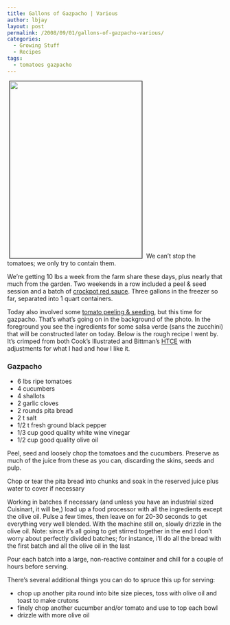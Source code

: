 ```yaml
---
title: Gallons of Gazpacho | Various
author: lbjay
layout: post
permalink: /2008/09/01/gallons-of-gazpacho-various/
categories:
  - Growing Stuff
  - Recipes
tags:
  - tomatoes gazpacho
---
```

<abbr class="unapi-id" title=""><!-- &nbsp; --></abbr> 

<img class="alignright" style="border: 1px solid black; margin-left: 5px; margin-right: 5px;" title="Gazpacho prep" src="http://gallery.reallywow.com/d/15386-2/IMG_3633.jpg" alt="" width="308" height="411" />  
We can&#8217;t stop the tomatoes; we only try to contain them.

We&#8217;re getting 10 lbs a week from the farm share these days, plus nearly that much from the garden. Two weekends in a row included a peel & seed session and a batch of [crockpot red sauce][1]. Three gallons in the freezer so far, separated into 1 quart containers.

Today also involved some [tomato peeling & seeding][2], but this time for gazpacho. That&#8217;s what&#8217;s going on in the background of the photo. In the foreground you see the ingredients for some salsa verde (sans the zucchini) that will be constructed later on today. Below is the rough recipe I went by. It&#8217;s crimped from both Cook&#8217;s Illustrated and Bittman&#8217;s [HTCE][3] with adjustments for what I had and how I like it.

<div class="hrecipe">
  <h3 class="title">
    Gazpacho
  </h3>
  
  <ul>
    <li class="ingredient">
      <span class="quantity">6 lbs</span><span class="item"> ripe tomatoes</span>
    </li>
    <li class="ingredient">
      <span class="quantity">4</span> <span class="item">cucumbers</span>
    </li>
    <li class="ingredient">
      <span class="quantity">4</span> <span class="item">shallots</span>
    </li>
    <li class="ingredient">
      <span class="quantity">2</span> <span class="item">garlic cloves</span>
    </li>
    <li class="ingredient">
      <span class="quantity">2 rounds</span> <span class="item">pita bread</span>
    </li>
    <li class="ingredient">
      <span class="quantity">2 t</span> <span class="item">salt</span>
    </li>
    <li class="ingredient">
      <span class="quantity">1/2 t</span> <span class="item">fresh ground black pepper</span>
    </li>
    <li class="ingredient">
      <span class="quantity">1/3 cup</span> <span class="item">good quality white wine vinegar</span>
    </li>
    <li class="ingredient">
      <span class="quantity">1/2 cup</span> <span class="item">good quality olive oil</span>
    </li>
  </ul>
  
  <p class="method">
    Peel, seed and loosely chop the tomatoes and the cucumbers. Preserve as much of the juice from these as you can, discarding the skins, seeds and pulp.
  </p>
  
  <p class="method">
    Chop or tear the pita bread into chunks and soak in the reserved juice plus water to cover if necessary
  </p>
  
  <p class="method">
    Working in batches if necessary (and unless you have an industrial sized Cuisinart, it will be,) load up a food processor with all the ingredients except the olive oil. Pulse a few times, then leave on for 20-30 seconds to get everything very well blended. With the machine still on, slowly drizzle in the olive oil. <span class="note">Note: since it&#8217;s all going to get stirred together in the end I don&#8217;t worry about perfectly divided batches; for instance, i&#8217;ll do all the bread with the first batch and all the olive oil in the last</span>
  </p>
  
  <p class="method">
    Pour each batch into a large, non-reactive container and chill for a couple of hours before serving.
  </p>
  
  <p class="method">
    There&#8217;s several additional things you can do to spruce this up for serving:
  </p>
  
  <ul>
    <li>
      chop up another pita round into bite size pieces, toss with olive oil and toast to make crutons
    </li>
    <li>
      finely chop another cucumber and/or tomato and use to top each bowl
    </li>
    <li>
      drizzle with more olive oil
    </li>
  </ul>
</div>

 [1]: http://allrecipes.com/Recipe/Stephanies-Freezer-Spaghetti-Sauce/Detail.aspx
 [2]: http://www.youtube.com/watch?v=7qRpPEFPNDo&feature=related
 [3]: http://www.howtocookeverything.tv/htce/Home/index.html